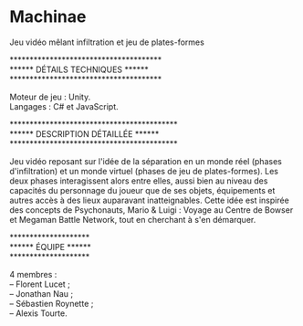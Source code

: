 # Machinae
Jeu vidéo mêlant infiltration et jeu de plates-formes

**************************************<br>
****** DÉTAILS TECHNIQUES ******<br>
**************************************<br>

Moteur de jeu : Unity.<br>
Langages : C# et JavaScript.

******************************************<br>
****** DESCRIPTION DÉTAILLÉE ******<br>
******************************************<br>

Jeu vidéo reposant sur l'idée de la séparation en un monde réel (phases d'infiltration) et un monde virtuel (phases de jeu de plates-formes). Les deux phases interagissent alors entre elles, aussi bien au niveau des capacités du personnage du joueur que de ses objets, équipements et autres accès à des lieux auparavant inatteignables. Cette idée est inspirée des concepts de Psychonauts, Mario & Luigi : Voyage au Centre de Bowser et Megaman Battle Network, tout en cherchant à s'en démarquer.

********************<br>
****** ÉQUIPE ******<br>
********************<br>

4 membres :<br>
– Florent Lucet ;<br>
– Jonathan Nau ;<br>
– Sébastien Roynette ;<br>
– Alexis Tourte.
